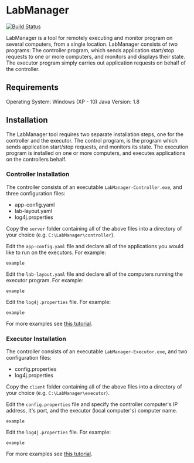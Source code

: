 LabManager
==========

[![Build Status](https://travis-ci.org/aaruff/LabManager.svg?branch=master)](https://travis-ci.org/aaruff/LabManager)

LabManager is a tool for remotely executing and monitor program on several computers, from a single location. LabManager
consists of two programs: The controller program, which sends application start/stop requests to one or more computers,
and monitors and displays their state. The executor program simply carries out application requests on behalf of the controller.

## Requirements
Operating System: Windows (XP - 10)
Java Version: 1.8

## Installation
The LabManager tool requires two separate installation steps, one for the controller and the executor.
The control program, is the program which sends application start/stop requests, and monitors its state. The execution program
is installed on one or more computers, and executes applications on the controllers behalf.

### Controller Installation
The controller consists of an executable `LabManager-Controller.exe`, and three configuration files:
- app-config.yaml
- lab-layout.yaml
- log4j.properties

Copy the `server` folder containing all of the above files into a directory of your choice (e.g. `C:\LabManager\controller`).

Edit the `app-config.yaml` file and declare all of the applications you would like to run on the executors. For example:
```
example
```

Edit the `lab-layout.yaml` file and declare all of the computers running the executor program. For example:
```
example
```

Edit the `log4j.properties` file. For example:
```
example
```
For more examples see [this tutorial](http://www.mkyong.com/logging/log4j-log4j-properties-examples/).


### Executor Installation
The controller consists of an executable `LabManager-Executor.exe`, and two configuration files:
- config.properties
- log4j.properties

Copy the `client` folder containing all of the above files into a directory of your choice (e.g. `C:\LabManager\executor`).

Edit the `config.properties` file and specify the controller computer's IP address, it's port, and the executor
(local computer's) computer name.
```
example
```

Edit the `log4j.properties` file. For example:
```
example
```
For more examples see [this tutorial](http://www.mkyong.com/logging/log4j-log4j-properties-examples/).
